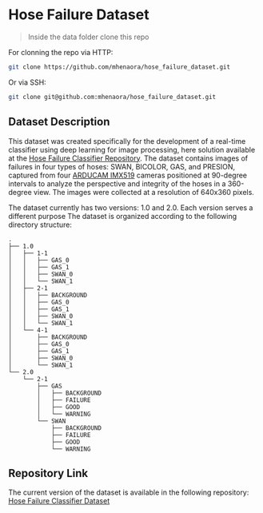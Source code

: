 # Hose Failure Dataset

> Inside the data folder clone this repo

For clonning the repo via HTTP:

```bash
git clone https://github.com/mhenaora/hose_failure_dataset.git
```

Or via SSH:

```bash
git clone git@github.com:mhenaora/hose_failure_dataset.git
```

## Dataset Description

This dataset was created specifically for the development of a real-time classifier using deep learning for image processing, here solution available at the [Hose Failure Classifier Repository](https://github.com/mhenaora/hose_failure_classifier). The dataset contains images of failures in four types of hoses: SWAN, BICOLOR, GAS, and PRESION, captured from four [ARDUCAM IMX519](https://docs.arducam.com/Raspberry-Pi-Camera/Multi-Camera-CamArray/Multi-Camera-CamArray/ "ARDUCAM IMX519") cameras positioned at 90-degree intervals to analyze the perspective and integrity of the hoses in a 360-degree view. The images were collected at a resolution of 640x360 pixels.

The dataset currently has two versions: 1.0 and 2.0. Each version serves a different purpose  The dataset is organized according to the following directory structure:

```
.
├── 1.0
│   ├── 1-1
│   │   ├── GAS_0
│   │   ├── GAS_1
│   │   ├── SWAN_0
│   │   └── SWAN_1
│   ├── 2-1
│   │   ├── BACKGROUND
│   │   ├── GAS_0
│   │   ├── GAS_1
│   │   ├── SWAN_0
│   │   └── SWAN_1
│   └── 4-1
│       ├── BACKGROUND
│       ├── GAS_0
│       ├── GAS_1
│       ├── SWAN_0
│       └── SWAN_1
└── 2.0
    └── 2-1
        ├── GAS
        │   ├── BACKGROUND
        │   ├── FAILURE
        │   ├── GOOD
        │   └── WARNING
        └── SWAN
            ├── BACKGROUND
            ├── FAILURE
            ├── GOOD
            └── WARNING
```

## Repository Link

The current version of the dataset is available in the following repository: [Hose Failure Classifier Dataset](https://github.com/mhenaora/hose_failure_dataset)
